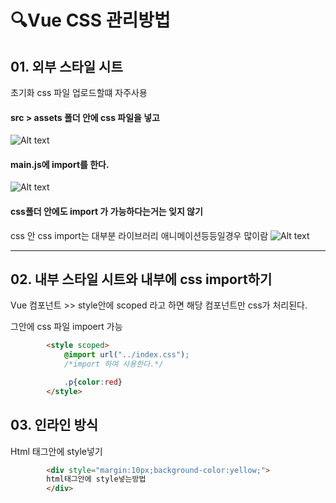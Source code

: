 # 🔍Vue  CSS 관리방법 

## 01. 외부 스타일 시트

초기화 css 파일 업로드할떄 자주사용

#### src > assets 폴더 안에 css 파일을 넣고 

![Alt text](image.png)

#### main.js에 import를 한다. 

![Alt text](image-1.png)

#### css폴더 안에도 import 가 가능하다는거는 잊지 않기
css 안 css import는 대부분 라이브러리 애니메이션등등일경우 많이람
![Alt text](image-2.png)


--- 

## 02. 내부 스타일 시트와 내부에 css import하기 

  Vue 컴포넌트 >> style안에 scoped 라고 하면 해당 컴포넌트만 css가 처리된다. 

  그안에 css 파일 impoert 가능

```html
        <style scoped>
            @import url("../index.css"); 
            /*import 하여 사용한다.*/

            .p{color:red}
        </style>
```

## 03. 인라인 방식
Html 태그안에 style넣기 
```html
        <div style="margin:10px;background-color:yellow;">
        html태그안에 style넣는방법
        </div>
```

